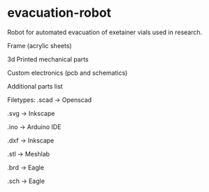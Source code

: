 evacuation-robot
================

Robot for automated evacuation of exetainer vials used in research.

Frame (acrylic sheets)

3d Printed mechanical parts 

Custom electronics (pcb and schematics)

Additional parts list

Filetypes:
.scad -> Openscad

.svg -> Inkscape

.ino -> Arduino IDE

.dxf -> Inkscape

.stl -> Meshlab

.brd -> Eagle

.sch -> Eagle




